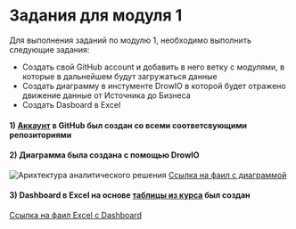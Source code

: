 # Задания для модуля 1

Для выполнения заданий по модулю 1, необходимо выполнить следующие задания:
- Создать свой GitHub account и добавить в него ветку с модулями, в которые в дальнейшем будут загружаться данные
- Создать диаграмму в инстументе DrowIO в которой будет отражено движение данные от Источника до Бизнеса
- Создать Dasboard в Excel

#### 1) [Аккаунт](https://github.com/argon4ik902/Data-Learn.git) в GitHub был создан со всеми соответсвующими репозиториями

#### 2) Диаграмма была создана с помощью DrowIO
![Арихтектура аналитического решения](https://user-images.githubusercontent.com/131456144/235082684-b758d624-e67a-4f08-8e36-a0cba6452d87.png)
[Ссылка на фаил с диаграммой](https://github.com/argon4ik902/Data-Learn/blob/main/DE-101/Module-01/data%20pipelines.drawio)

#### 3) Dashboard в Excel на основе [таблицы из курса](https://github.com/Data-Learn/data-engineering/blob/master/DE-101%20Modules/Module01/DE%20-%20101%20Lab%201.1/Sample%20-%20Superstore.xls) был создан
[Ссылка на фаил Excel с Dashboard](https://github.com/argon4ik902/Data-Learn/blob/main/DE-101/Module-01/Sample%20-%20Superstore.xlsm)
